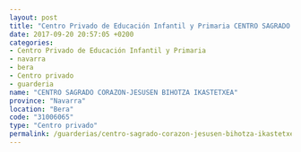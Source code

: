 ```yaml
---
layout: post
title: "Centro Privado de Educación Infantil y Primaria CENTRO SAGRADO CORAZON-JESUSEN BIHOTZA IKASTETXEA"
date: 2017-09-20 20:57:05 +0200
categories:
- Centro Privado de Educación Infantil y Primaria
- navarra
- bera
- Centro privado
- guarderia
name: "CENTRO SAGRADO CORAZON-JESUSEN BIHOTZA IKASTETXEA"
province: "Navarra"
location: "Bera"
code: "31006065"
type: "Centro privado"
permalink: /guarderias/centro-sagrado-corazon-jesusen-bihotza-ikastetxea.html
---
```

